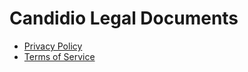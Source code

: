 # Candidio Legal Documents

* [Privacy Policy](privacy-policy.md)
* [Terms of Service](terms-of-service.md)